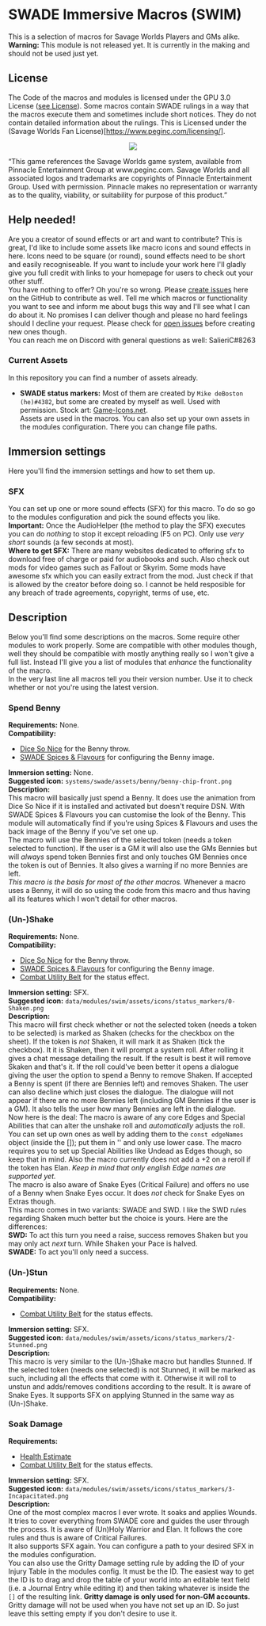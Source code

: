 # SWADE Immersive Macros (SWIM)
This is a selection of macros for Savage Worlds Players and GMs alike.  
**Warning:** This module is not released yet. It is currently in the making and should not be used just yet.

## License
The Code of the macros and modules is licensed under the GPU 3.0 License ([see License](https://github.com/SalieriC/SWADE-Immersive-Macros/blob/main/LICENSE)).
Some macros contain SWADE rulings in a way that the macros execute them and sometimes include short notices. They do not contain detailed information about the rulings. This is Licensed under the (Savage Worlds Fan License)[https://www.peginc.com/licensing/].  
<p align="center"> <img src="https://www.peginc.com/wp-content/uploads/2012/04/SW_Logo_FP-1-300x187.jpg"> </p>  
“This game references the Savage Worlds game system, available from Pinnacle Entertainment Group at www.peginc.com. Savage Worlds and all associated logos and trademarks are copyrights of Pinnacle Entertainment Group. Used with permission. Pinnacle makes no representation or warranty as to the quality, viability, or suitability for purpose of this product.”

## Help needed!
Are you a creator of sound effects or art and want to contribute? This is great, I'd like to include some assets like macro icons and sound effects in here. Icons need to be square (or round), sound effects need to be short and easily recogniseable. If you want to include your work here I'll gladly give you full credit with links to your homepage for users to check out your other stuff.  
You have nothing to offer? Oh you're so wrong. Please [create issues](https://github.com/SalieriC/SWADE-Immersive-Macros/issues/new) here on the GitHub to contribute as well. Tell me which macros or functionality you want to see and inform me about bugs this way and I'll see what I can do about it. No promises I can deliver though and please no hard feelings should I decline your request. Please check for [open issues](https://github.com/SalieriC/SWADE-Immersive-Macros/issues) before creating new ones though.  
You can reach me on Discord with general questions as well: SalieriC#8263

### Current Assets
In this repository you can find a number of assets already.  
- **SWADE status markers:** Most of them are created by `Mike deBoston (he)#4382`, but some are created by myself as well. Used with permission. Stock art: [Game-Icons.net](https://game-icons.net/).  
Assets are used in the macros. You can also set up your own assets in the modules configuration. There you can change file paths.

## Immersion settings
Here you'll find the immersion settings and how to set them up.
### SFX
You can set up one or more sound effects (SFX) for this macro. To do so go to the modules configuration and pick the sound effects you like.  
**Important:** Once the AudioHelper (the method to play the SFX) executes you can do *nothing* to stop it except reloading (F5 on PC). Only use *very short* sounds (a few seconds at most).  
**Where to get SFX:** There are many websites dedicated to offering sfx to download free of charge or paid for audiobooks and such. Also check out mods for video games such as Fallout or Skyrim. Some mods have awesome sfx which you can easily extract from the mod. Just check if that is allowed by the creator before doing so. I cannot be held resposible for any breach of trade agreements, copyright, terms of use, etc.  

## Description
Below you'll find some descriptions on the macros. Some require other modules to work properly. Some are compatible with other modules though, well they should be compatible with mostly anything really so I won't give a full list. Instead I'll give you a list of modules that *enhance* the functionality of the macro.  
In the very last line all macros tell you their version number. Use it to check whether or not you're using the latest version.

### Spend Benny
**Requirements:** None.  
**Compatibility:**  
- [Dice So Nice](https://foundryvtt.com/packages/dice-so-nice/) for the Benny throw.
- [SWADE Spices & Flavours](https://github.com/SalieriC/SWADE-Spices-Flavours) for configuring the Benny image.

**Immersion setting:** None.  
**Suggested icon:** `systems/swade/assets/benny/benny-chip-front.png`  
**Description:**  
This macro will basically just spend a Benny. It does use the animation from Dice So Nice if it is installed and activated but doesn't require DSN. With SWADE Spices & Flavours you can customise the look of the Benny. This module will automatically find if you're using Spices & Flavours and uses the back image of the Benny if you've set one up.  
The macro will use the Bennies of the selected token (needs a token selected to function). If the user is a GM it will also use the GMs Bennies but will *always* spend token Bennies first and only touches GM Bennies once the token is out of Bennies. It also gives a warning if no more Bennies are left.  
*This macro is the basis for most of the other macros.* Whenever a macro uses a Benny, it will do so using the code from this macro and thus having all its features which I won't detail for other macros.  

### (Un-)Shake
**Requirements:** None.  
**Compatibility:**  
- [Dice So Nice](https://foundryvtt.com/packages/dice-so-nice/) for the Benny throw.
- [SWADE Spices & Flavours](https://github.com/SalieriC/SWADE-Spices-Flavours) for configuring the Benny image.
- [Combat Utility Belt](https://foundryvtt.com/packages/combat-utility-belt/) for the status effect.

**Immersion setting:** SFX.  
**Suggested icon:** `data/modules/swim/assets/icons/status_markers/0-Shaken.png`  
**Description:**  
This macro will first check whether or not the selected token (needs a token to be selected) is marked as Shaken (checks for the checkbox on the sheet). If the token is *not* Shaken, it will mark it as Shaken (tick the checkbox). It it is Shaken, then it will prompt a system roll. After rolling it gives a chat message detailing the result. If the result is best it will remove Skaken and that's it. If the roll could've been better it opens a dialogue giving the user the option to spend a Benny to remove Shaken. If accepted a Benny is spent (if there are Bennies left) and removes Shaken. The user can also decline which just closes the dialogue. The dialogue will not appear if there are no more Bennies left (including GM Bennies if the user is a GM). It also tells the user how many Bennies are left in the dialogue.  
Now here is the deal: The macro is aware of any core Edges and Special Abilities that can alter the unshake roll and *automatically* adjusts the roll. You can set up own ones as well by adding them to the `const edgeNames` object (inside the []); put them in '' and only use lower case. The macro requires you to set up Special Abilities like Undead as Edges though, so keep that in mind. Also the macro currently does not add a +2 on a reroll if the token has Elan. *Keep in mind that only english Edge names are supported yet.*  
The macro is also aware of Snake Eyes (Critical Failure) and offers no use of a Benny when Snake Eyes occur. It does *not* check for Snake Eyes on Extras though.  
This macro comes in two variants: SWADE and SWD. I like the SWD rules regarding Shaken much better but the choice is yours. Here are the differences:  
**SWD:** To act this turn you need a raise, success removes Shaken but you may only act *next* turn. While Shaken your Pace is halved.  
**SWADE:** To act you'll only need a success.  

### (Un-)Stun
**Requirements:** None.  
**Compatibility:**  
- [Combat Utility Belt](https://foundryvtt.com/packages/combat-utility-belt/) for the status effects.

**Immersion setting:** SFX.  
**Suggested icon:** `data/modules/swim/assets/icons/status_markers/2-Stunned.png`  
**Description:**  
This macro is very similar to the (Un-)Shake macro but handles Stunned. If the selected token (needs one selected) is not Stunned, it will be marked as such, including all the effects that come with it. Otherwise it will roll to unstun and adds/removes conditions according to the result. It is aware of Snake Eyes. It supports SFX on applying Stunned in the same way as (Un-)Shake.

### Soak Damage
**Requirements:**
- [Health Estimate](https://foundryvtt.com/packages/healthEstimate/)
- [Combat Utility Belt](https://foundryvtt.com/packages/combat-utility-belt/) for the status effects.  

**Immersion setting:** SFX.  
**Suggested icon:** `data/modules/swim/assets/icons/status_markers/3-Incapacitated.png`  
**Description:**  
One of the most complex macros I ever wrote. It soaks and applies Wounds. It tries to cover everything from SWADE core and guides the user through the process. It is aware of (Un)Holy Warrior and Elan. It follows the core rules and thus is aware of Critical Failures.  
It also supports SFX again. You can configure a path to your desired SFX in the modules configuration.  
You can also use the Gritty Damage setting rule by adding the ID of your Injury Table in the modules config. It must be the ID. The easiest way to get the ID is to drag and drop the table of your world into an editable text field (i.e. a Journal Entry while editing it) and then taking whatever is inside the `[]` of the resulting link. **Gritty damage is only used for non-GM accounts.** Gritty damage will not be used when you have not set up an ID. So just leave this setting empty if you don't desire to use it.
